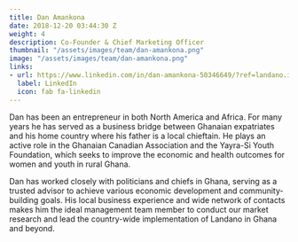 ```yaml
---
title: Dan Amankona
date: 2018-12-20 03:44:30 Z
weight: 4
description: Co-Founder & Chief Marketing Officer
thumbnail: "/assets/images/team/dan-amankona.png"
image: "/assets/images/team/dan-amankona.png"
links:
- url: https://www.linkedin.com/in/dan-amankona-50346649/?ref=landano.io
  label: LinkedIn
  icon: fab fa-linkedin
---
```


Dan has been an entrepreneur in both North America and Africa. For many years he has served as a business bridge between Ghanaian expatriates and his home country where his father is a local chieftain. He plays an active role in the Ghanaian Canadian Association and the Yayra-Si Youth Foundation, which seeks to improve the economic and health outcomes for women and youth in rural Ghana.

Dan has worked closely with politicians and chiefs in Ghana, serving as a trusted advisor to achieve various economic development and community-building goals. His local business experience and wide network of contacts makes him the ideal management team member to conduct our market research and lead the country-wide implementation of Landano in Ghana and beyond.
